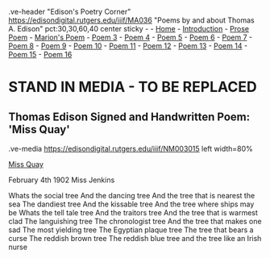 .ve-header "Edison's Poetry Corner" https://edisondigital.rutgers.edu/iiif/MA036 "Poems by and about Thomas A. Edison" pct:30,30,60,40 center sticky - 
    - [Home](/)
    - [Introduction](/introduction)
    - [Prose Poem](/1)
    - [Marion's Poem](/2)
    - [Poem 3](/3)
    - [Poem 4](/4)
    - [Poem 5](/5)
    - [Poem 6](/6)
    - [Poem 7](/7)
    - [Poem 8](/8)
    - [Poem 9](/9)
    - [Poem 10](/10)
    - [Poem 11](/11)
    - [Poem 12](/12)
    - [Poem 13](/13)
    - [Poem 14](/14)
    - [Poem 15](/15)
    - [Poem 16](/16)

#  STAND IN MEDIA - TO BE REPLACED

## Thomas Edison Signed and Handwritten Poem: 'Miss Quay'

.ve-media https://edisondigital.rutgers.edu/iiif/NM003015 left width=80%

[Miss Quay](https://www.rrauction.com/auctions/lot-detail/346214006410136-thomas-edison-signed-and-handwritten-poem-miss-quay)

February 4th 1902
Miss Jenkins

Whats the social tree
And the dancing tree
And the tree that is nearest the sea
The dandiest tree
And the kissable tree
And the tree where ships may be
Whats the tell tale tree
And the traitors tree
And the tree that is warmest clad
The languishing tree
The chronologist tree
And the tree that makes one sad
The most yielding tree
The Egyptian plaque tree
The tree that bears a curse
The reddish brown tree
The reddish blue tree
and the tree like an Irish nurse


